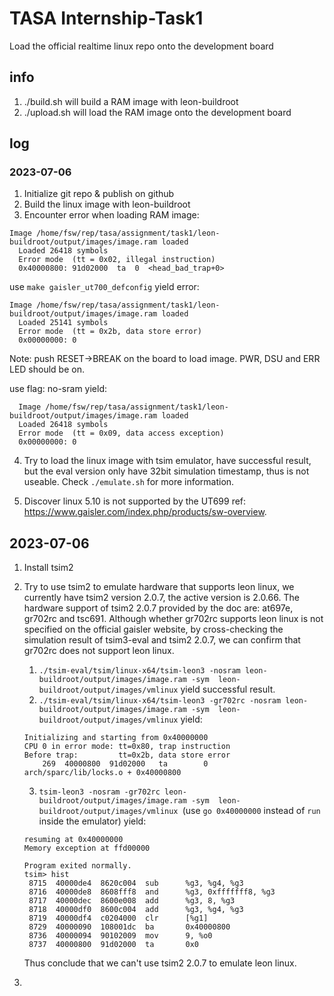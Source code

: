 # TASA Internship-Task1
Load the official realtime linux repo onto the development board

## info

1. ./build.sh will build a RAM image with leon-buildroot
2. ./upload.sh will load the RAM image onto the development board

## log

### 2023-07-06

1. Initialize git repo & publish on github
2. Build the linux image with leon-buildroot
3. Encounter error when loading RAM image:
```
Image /home/fsw/rep/tasa/assignment/task1/leon-buildroot/output/images/image.ram loaded
  Loaded 26418 symbols
  Error mode  (tt = 0x02, illegal instruction)
  0x40000800: 91d02000  ta  0  <head_bad_trap+0>
```
use `make gaisler_ut700_defconfig` yield error:
```
Image /home/fsw/rep/tasa/assignment/task1/leon-buildroot/output/images/image.ram loaded
  Loaded 25141 symbols
  Error mode  (tt = 0x2b, data store error)
  0x00000000: 0 
```
Note: push RESET->BREAK on the board to load image. PWR, DSU and ERR LED should be on.

use flag: no-sram yield:
```
  Image /home/fsw/rep/tasa/assignment/task1/leon-buildroot/output/images/image.ram loaded
  Loaded 26418 symbols
  Error mode  (tt = 0x09, data access exception)
  0x00000000: 0  
```
4. Try to load the linux image with tsim emulator, have successful result, but the eval version only have 32bit simulation timestamp, thus is not useable. Check `./emulate.sh` for more information.

5. Discover linux 5.10 is not supported by the UT699 ref: https://www.gaisler.com/index.php/products/sw-overview.

## 2023-07-06

1. Install tsim2
2. Try to use tsim2 to emulate hardware that supports leon linux, we currently have tsim2 version 2.0.7, the active version is 2.0.66. The hardware support of tsim2 2.0.7 provided by the doc are: at697e, gr702rc and tsc691. Although whether gr702rc supports leon linux is not specified on the official gaisler website, by cross-checking the simulation result of tsim3-eval and tsim2 2.0.7, we can confirm that gr702rc does not support leon linux.
    1. `./tsim-eval/tsim/linux-x64/tsim-leon3 -nosram leon-buildroot/output/images/image.ram -sym  leon-buildroot/output/images/vmlinux` yield successful result.
    2. `./tsim-eval/tsim/linux-x64/tsim-leon3 -gr702rc -nosram leon-buildroot/output/images/image.ram -sym  leon-buildroot/output/images/vmlinux` yield:

    ```
    Initializing and starting from 0x40000000
    CPU 0 in error mode: tt=0x80, trap instruction
    Before trap:         tt=0x2b, data store error
        269  40000800  91d02000   ta        0                        arch/sparc/lib/locks.o + 0x40000800
    ```
    3. `tsim-leon3 -nosram -gr702rc leon-buildroot/output/images/image.ram -sym  leon-buildroot/output/images/vmlinux `(use `go 0x40000000` instead of `run` inside the emulator) yield:
    ```
    resuming at 0x40000000
    Memory exception at ffd00000

    Program exited normally.
    tsim> hist
     8715  40000de4  8620c004  sub      %g3, %g4, %g3
     8716  40000de8  8608fff8  and      %g3, 0xfffffff8, %g3
     8717  40000dec  8600e008  add      %g3, 8, %g3
     8718  40000df0  8600c004  add      %g3, %g4, %g3
     8719  40000df4  c0204000  clr      [%g1]
     8729  40000090  108001dc  ba       0x40000800
     8736  40000094  90102009  mov      9, %o0
     8737  40000800  91d02000  ta       0x0
    ```
    Thus conclude that we can't use tsim2 2.0.7 to emulate leon linux.
3. 



